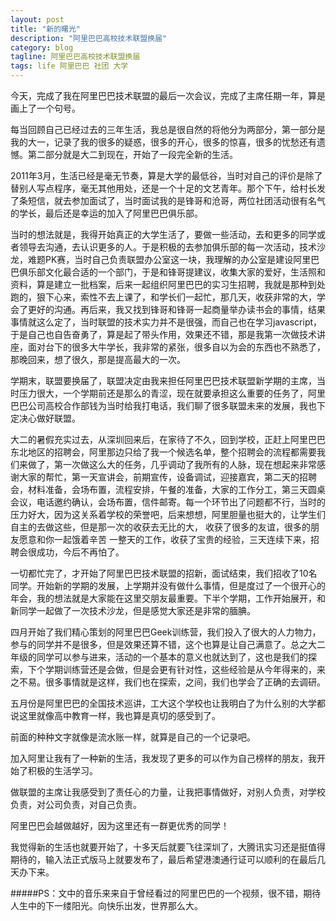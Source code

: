 ```yaml
---
layout: post
title: "新的曙光"
description: "阿里巴巴高校技术联盟换届"
category: blog
tagline: 阿里巴巴高校技术联盟换届
tags: life 阿里巴巴 社团 大学
---
```


今天，完成了我在阿里巴巴技术联盟的最后一次会议，完成了主席任期一年，算是画上了一个句号。

每当回顾自己已经过去的三年生活，我总是很自然的将他分为两部分，第一部分是我的大一，记录了我的很多的疑惑，很多的开心，很多的惊喜，很多的忧愁还有遗憾。第二部分就是大二到现在，开始了一段完全新的生活。

2011年3月，生活已经是毫无节奏，算是大学的最低谷，当时对自己的评价是除了替别人写点程序，毫无其他用处，还是一个十足的文艺青年。那个下午，给村长发了条短信，就去参加面试了，当时面试我的是锋哥和沧哥，两位社团活动很有名气的学长，最后还是幸运的加入了阿里巴巴俱乐部。

当时的想法就是，我得开始真正的大学生活了，要做一些活动，去和更多的同学或者领导去沟通，去认识更多的人。于是积极的去参加俱乐部的每一次活动，技术沙龙，难题PK赛，当时自己负责联盟办公室这一块，我理解的办公室是建设阿里巴巴俱乐部文化最合适的一个部门，于是和锋哥提建议，收集大家的爱好，生活照和资料，算是建立一批档案，后来一起组织阿里巴巴的实习生招聘，我就是那种到处跑的，狠下心来，索性不去上课了，和学长们一起忙，那几天，收获非常的大，学会了更好的沟通。再后来，我又找到锋哥和锋哥一起商量举办读书会的事情，结果事情就这么定了，当时联盟的技术实力并不是很强，而自己也在学习javascript，于是自己也自告奋勇了，算是起了带头作用，效果还不错，那是我第一次做技术讲座，面对台下的很多大牛学长，我非常的紧张，很多自以为会的东西也不熟悉了，那晚回来，想了很久，那是提高最大的一次。

学期末，联盟要换届了，联盟决定由我来担任阿里巴巴技术联盟新学期的主席，当时压力很大，一个学期前还是那么的青涩，现在就要承担这么重要的任务了，阿里巴巴公司高校合作部钱为当时给我打电话，我们聊了很多联盟未来的发展，我也下定决心做好联盟。

大二的暑假充实过去，从深圳回来后，在家待了不久，回到学校，正赶上阿里巴巴东北地区的招聘会，阿里那边只给了我一个候选名单，整个招聘会的流程都需要我们来做了，第一次做这么大的任务，几乎调动了我所有的人脉，现在想起来非常感谢大家的帮忙，第一天宣讲会，前期宣传，设备调试，迎接嘉宾，第二天的招聘会，材料准备，会场布置，流程安排，午餐的准备，大家的工作分工，第三天圆桌会议，电话邀约确认，会场布置，信件邮寄。每一个环节出了问题都不行，当时的压力好大，因为这关系着学校的荣誉吧，后来想想，阿里胆量也挺大的，让学生们自主的去做这些，但是那一次的收获去无比的大， 收获了很多的友谊，很多的朋友愿意和你一起饿着辛苦 一整天的工作，收获了宝贵的经验，三天连续下来，招聘会很成功，今后不再怕了。

一切都忙完了，才开始了阿里巴巴技术联盟的招新，面试结束，我们招收了10名同学。开始新的学期的发展，上学期并没有做什么事情，但是度过了一个很开心的年会，我的想法就是大家能在这里交朋友最重要。下半个学期，工作开始展开，和新同学一起做了一次技术沙龙，但是感觉大家还是非常的腼腆。

四月开始了我们精心策划的阿里巴巴Geek训练营，我们投入了很大的人力物力，参与的同学并不是很多，但是效果还算不错，这个也算是让自己满意了。总之大二年级的同学可以参与进来，活动的一个基本的意义也就达到了，这也是我们的探索，下个学期训练营还是会做，但是会更有针对性，这些经验是从今年得来的，来之不易。很多事情就是这样，我们也在探索，之间，我们也学会了正确的去调研。

五月份是阿里巴巴的全国技术巡讲，工大这个学校也让我明白了为什么别的大学都说这里就像高中教育一样，我也算是真切的感受到了。

前面的种种文字就像是流水账一样，就算是自己的一个记录吧。

加入阿里让我有了一种新的生活，我发现了更多的可以作为自己榜样的朋友，我开始了积极的生活学习。

做联盟的主席让我感受到了责任心的力量，让我把事情做好，对别人负责，对学校负责，对公司负责，对自己负责。

阿里巴巴会越做越好，因为这里还有一群更优秀的同学！

我觉得新的生活也就要开始了，十多天后就要飞往深圳了，大腾讯实习还是挺值得期待的，输入法正式版马上就要发布了，最后希望港澳通行证可以顺利的在最后几天办下来。

 

#####PS：文中的音乐来来自于曾经看过的阿里巴巴的一个视频，很不错，期待人生中的下一缕阳光。向快乐出发，世界那么大。